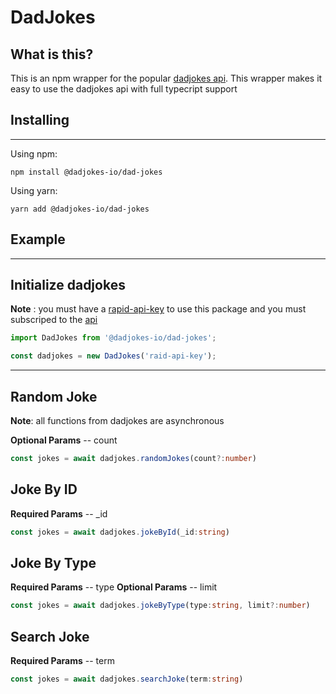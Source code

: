 # DadJokes

## What is this?

This is an npm wrapper for the popular [dadjokes api]("https://dadjokes.io"). This wrapper makes it easy to use the dadjokes api with full typecript support

## Installing

---

Using npm:

```
npm install @dadjokes-io/dad-jokes
```

Using yarn:

```
yarn add @dadjokes-io/dad-jokes
```

## Example  
---
## Initialize dadjokes


 **Note** : you must have a [rapid-api-key]("https://docs.rapidapi.com/docs/keys") to use this package and you must subscriped to the [api]("https://rapidapi.com/KegenGuyll/api/dad-jokes")

```ts
import DadJokes from '@dadjokes-io/dad-jokes';

const dadjokes = new DadJokes('raid-api-key');
```
---
## Random Joke
**Note**: all functions from dadjokes are asynchronous

**Optional Params** -- count

```ts
const jokes = await dadjokes.randomJokes(count?:number)
```

## Joke By ID

**Required Params** -- _id
```ts
const jokes = await dadjokes.jokeById(_id:string)
```

## Joke By Type

**Required Params** -- type
**Optional Params** -- limit
```ts
const jokes = await dadjokes.jokeByType(type:string, limit?:number)
```

## Search Joke

**Required Params** -- term
```ts
const jokes = await dadjokes.searchJoke(term:string)
```
